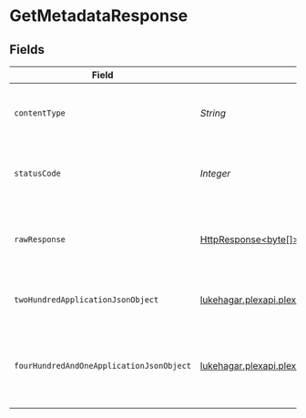 # GetMetadataResponse


## Fields

| Field                                                                                                                                   | Type                                                                                                                                    | Required                                                                                                                                | Description                                                                                                                             |
| --------------------------------------------------------------------------------------------------------------------------------------- | --------------------------------------------------------------------------------------------------------------------------------------- | --------------------------------------------------------------------------------------------------------------------------------------- | --------------------------------------------------------------------------------------------------------------------------------------- |
| `contentType`                                                                                                                           | *String*                                                                                                                                | :heavy_check_mark:                                                                                                                      | HTTP response content type for this operation                                                                                           |
| `statusCode`                                                                                                                            | *Integer*                                                                                                                               | :heavy_check_mark:                                                                                                                      | HTTP response status code for this operation                                                                                            |
| `rawResponse`                                                                                                                           | [HttpResponse<byte[]>](https://docs.oracle.com/en/java/javase/11/docs/api/java.net.http/java/net/http/HttpResponse.html)                | :heavy_check_mark:                                                                                                                      | Raw HTTP response; suitable for custom response parsing                                                                                 |
| `twoHundredApplicationJsonObject`                                                                                                       | [lukehagar.plexapi.plexapi.models.operations.GetMetadataResponseBody](../../models/operations/GetMetadataResponseBody.md)               | :heavy_minus_sign:                                                                                                                      | The metadata of the library item.                                                                                                       |
| `fourHundredAndOneApplicationJsonObject`                                                                                                | [lukehagar.plexapi.plexapi.models.operations.GetMetadataLibraryResponseBody](../../models/operations/GetMetadataLibraryResponseBody.md) | :heavy_minus_sign:                                                                                                                      | Unauthorized - Returned if the X-Plex-Token is missing from the header or query.                                                        |